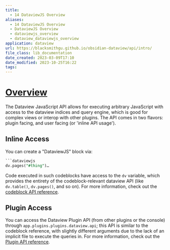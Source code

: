 ```yaml
---
title:
  - 14 DataviewJS Overview
aliases:
  - 14 DataviewJS Overview
  - DataviewJS Overview
  - dataviewjs_overview
  - dataview_dataviewjs_overview
application: dataview
url: https://blacksmithgu.github.io/obsidian-dataview/api/intro/
file_class: lib_documentation
date_created: 2023-03-09T17:10
date_modified: 2023-10-25T16:22
tags:
---
```

# [Overview](https://blacksmithgu.github.io/obsidian-dataview/api/intro/)

The Dataview JavaScript API allows for executing arbitrary JavaScript with access to the dataview indices and query engine, which is good for complex views or interop with other plugins. The API comes in two flavors: plugin facing, and user facing (or 'inline API usage').

## Inline Access

You can create a "DataviewJS" block via:

```sql
```dataviewjs
dv.pages("#thing")…
```

Code executed in such codeblocks have access to the `dv` variable, which provides the entirety of the codeblock-relevant dataview API (like `dv.table()`, `dv.pages()`, and so on). For more information, check out the [codeblock API reference](../code-reference/).

## Plugin Access

You can access the Dataview Plugin API (from other plugins or the console) through `app.plugins.plugins.dataview.api`; this API is similar to the codeblock reference, with slightly different arguments due to the lack of an implicit file to execute the queries in. For more information, check out the [Plugin API reference](../code-reference/).
